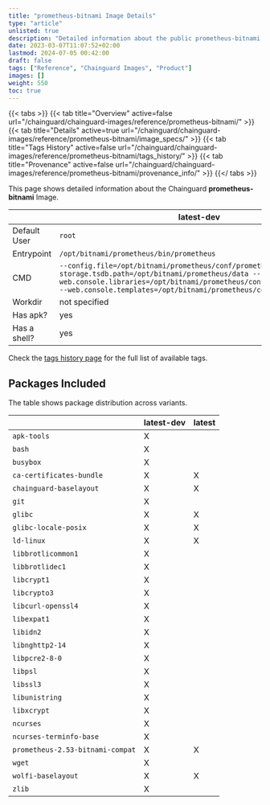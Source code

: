 ```yaml
---
title: "prometheus-bitnami Image Details"
type: "article"
unlisted: true
description: "Detailed information about the public prometheus-bitnami Chainguard Image."
date: 2023-03-07T11:07:52+02:00
lastmod: 2024-07-05 00:42:00
draft: false
tags: ["Reference", "Chainguard Images", "Product"]
images: []
weight: 550
toc: true
---
```


{{< tabs >}}
{{< tab title="Overview" active=false url="/chainguard/chainguard-images/reference/prometheus-bitnami/" >}}
{{< tab title="Details" active=true url="/chainguard/chainguard-images/reference/prometheus-bitnami/image_specs/" >}}
{{< tab title="Tags History" active=false url="/chainguard/chainguard-images/reference/prometheus-bitnami/tags_history/" >}}
{{< tab title="Provenance" active=false url="/chainguard/chainguard-images/reference/prometheus-bitnami/provenance_info/" >}}
{{</ tabs >}}

This page shows detailed information about the Chainguard **prometheus-bitnami** Image.

|              | latest-dev                                                                                                                                                                                                                                        | latest                                                                                                                                                                                                                                            |
|--------------|---------------------------------------------------------------------------------------------------------------------------------------------------------------------------------------------------------------------------------------------------|---------------------------------------------------------------------------------------------------------------------------------------------------------------------------------------------------------------------------------------------------|
| Default User | `root`                                                                                                                                                                                                                                            | `root`                                                                                                                                                                                                                                            |
| Entrypoint   | `/opt/bitnami/prometheus/bin/prometheus`                                                                                                                                                                                                          | `/opt/bitnami/prometheus/bin/prometheus`                                                                                                                                                                                                          |
| CMD          | `--config.file=/opt/bitnami/prometheus/conf/prometheus.yml --storage.tsdb.path=/opt/bitnami/prometheus/data --web.console.libraries=/opt/bitnami/prometheus/conf/console_libraries --web.console.templates=/opt/bitnami/prometheus/conf/consoles` | `--config.file=/opt/bitnami/prometheus/conf/prometheus.yml --storage.tsdb.path=/opt/bitnami/prometheus/data --web.console.libraries=/opt/bitnami/prometheus/conf/console_libraries --web.console.templates=/opt/bitnami/prometheus/conf/consoles` |
| Workdir      | not specified                                                                                                                                                                                                                                     | not specified                                                                                                                                                                                                                                     |
| Has apk?     | yes                                                                                                                                                                                                                                               | no                                                                                                                                                                                                                                                |
| Has a shell? | yes                                                                                                                                                                                                                                               | no                                                                                                                                                                                                                                                |

Check the [tags history page](/chainguard/chainguard-images/reference/prometheus-bitnami/tags_history/) for the full list of available tags.

## Packages Included
The table shows package distribution across variants.

|                                  | latest-dev | latest |
|----------------------------------|------------|--------|
| `apk-tools`                      | X          |        |
| `bash`                           | X          |        |
| `busybox`                        | X          |        |
| `ca-certificates-bundle`         | X          | X      |
| `chainguard-baselayout`          | X          | X      |
| `git`                            | X          |        |
| `glibc`                          | X          | X      |
| `glibc-locale-posix`             | X          | X      |
| `ld-linux`                       | X          | X      |
| `libbrotlicommon1`               | X          |        |
| `libbrotlidec1`                  | X          |        |
| `libcrypt1`                      | X          |        |
| `libcrypto3`                     | X          |        |
| `libcurl-openssl4`               | X          |        |
| `libexpat1`                      | X          |        |
| `libidn2`                        | X          |        |
| `libnghttp2-14`                  | X          |        |
| `libpcre2-8-0`                   | X          |        |
| `libpsl`                         | X          |        |
| `libssl3`                        | X          |        |
| `libunistring`                   | X          |        |
| `libxcrypt`                      | X          |        |
| `ncurses`                        | X          |        |
| `ncurses-terminfo-base`          | X          |        |
| `prometheus-2.53-bitnami-compat` | X          | X      |
| `wget`                           | X          |        |
| `wolfi-baselayout`               | X          | X      |
| `zlib`                           | X          |        |

